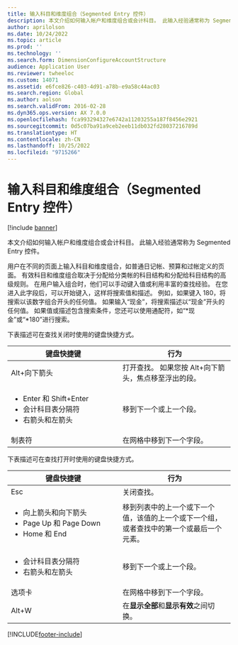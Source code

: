 ```yaml
---
title: 输入科目和维度组合（Segmented Entry 控件）
description: 本文介绍如何输入帐户和维度组合或会计科目。 此输入经验通常称为 Segmented Entry 控件。
author: aprilolson
ms.date: 10/24/2022
ms.topic: article
ms.prod: ''
ms.technology: ''
ms.search.form: DimensionConfigureAccountStructure
audience: Application User
ms.reviewer: twheeloc
ms.custom: 14071
ms.assetid: e6fce826-c403-4d91-a78b-e9a58c44ac03
ms.search.region: Global
ms.author: aolson
ms.search.validFrom: 2016-02-28
ms.dyn365.ops.version: AX 7.0.0
ms.openlocfilehash: fca993294327e6742a11203255a187f8456e2921
ms.sourcegitcommit: 0d5c07ba91a9ceb2eeb11db032fd28037216789d
ms.translationtype: HT
ms.contentlocale: zh-CN
ms.lasthandoff: 10/25/2022
ms.locfileid: "9715266"
---
```

# <a name="enter-account-and-dimension-combinations-segmented-entry-control"></a>输入科目和维度组合（Segmented Entry 控件）

[!include [banner](../includes/banner.md)]

本文介绍如何输入帐户和维度组合或会计科目。 此输入经验通常称为 Segmented Entry 控件。

用户在不同的页面上输入科目和维度组合，如普通日记帐、预算和过帐定义的页面。 有效科目和维度组合取决于分配给分类帐的科目结构和分配给科目结构的高级规则。 在用户输入组合时，他们可以手动键入值或利用丰富的查找经验。 在您进入此字段后，可以开始键入，这样将搜索值和描述。 例如，如果键入 180，将搜索以该数字组合开头的任何值。 如果输入“现金”，将搜索描述以“现金”开头的任何值。 如果值或描述包含搜索条件，您还可以使用通配符，如“\*现金”或“\*180”进行搜索。 

下表描述可在查找关闭时使用的键盘快捷方式。

<table>
<colgroup>
<col width="50%" />
<col width="50%" />
</colgroup>
<thead>
<tr class="header">
<th>键盘快捷键</th>
<th>行为</th>
</tr>
</thead>
<tbody>
<tr class="odd">
<td>Alt+向下箭头</td>
<td>打开查找。 如果您按 Alt+向下箭头，焦点移至浮出的段。</td>
</tr>
<tr class="even">
<td><ul>
<li>Enter 和 Shift+Enter</li>
<li>会计科目表分隔符</li>
<li>右箭头和左箭头</li>
</ul></td>
<td>移到下一个或上一个段。</td>
</tr>
<tr class="odd">
<td>制表符</td>
<td>在网格中移到下一个字段。</td>
</tr>
</tbody>
</table>

下表描述可在查找打开时使用的键盘快捷方式。

<table>
<colgroup>
<col width="50%" />
<col width="50%" />
</colgroup>
<thead>
<tr class="header">
<th>键盘快捷键</th>
<th>行为</th>
</tr>
</thead>
<tbody>
<tr class="odd">
<td>Esc</td>
<td>关闭查找。</td>
</tr>
<tr class="even">
<td><ul>
<li>向上箭头和向下箭头</li>
<li>Page Up 和 Page Down</li>
<li>Home 和 End</li>
</ul></td>
<td>移到列表中的上一个或下一个值，该值的上一个或下一个组，或者查找中的第一个或最后一个元素。</td>
</tr>
<tr class="odd">
<td><ul>
<li>会计科目表分隔符</li>
<li>右箭头和左箭头</li>
</ul></td>
<td>移到下一个或上一个段。</td>
</tr>
<tr class="even">
<td>选项卡</td>
<td>在网格中移到下一个字段。</td>
</tr>
<tr class="odd">
<td>Alt+W</td>
<td>在<strong>显示全部</strong>和<strong>显示有效</strong>之间切换。</td>
</tr>
</tbody>
</table>







[!INCLUDE[footer-include](../../includes/footer-banner.md)]
